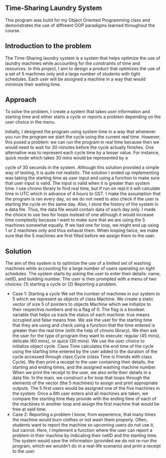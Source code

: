 ## Time-Sharing Laundry System

This program was build for my Object Oriented Programming class and demonstrates the use of diffreent OOP paradigms learned throughout the course. 

## Introduction to the problem 

The Time-Sharing laundry system is a system that helps optimize the use of laundry machines while accounting for the constraints of time and resources. In this project, I aim to design a product that optimizes the use of a set of 5 machines only and a large number of students with tight schedules. Each user will be assigned a machine in a way that would minimize their waiting time.

## Approach 

To solve the problem, I create a system that takes user information and starting time and either starts a cycle or reports a problem depending on the user choice in the menu.

Initially, I designed the program using system time in a way that whenever you run the program we start the cycle using the current real time. However, this posed a problem: we can run the program in real time because then we would need to wait for 30 minutes before the cycle actually finishes. One alternative was to represent each cycle time by a lesser value. For instance, quick mode which takes 30 mins would be represented by a
   
cycle of 30 seconds in the system. Although this solution provided a simple way of testing, it is quite not realistic.
The solution I ended up implementing was taking the starting time as user input and using a function to make sure that user input is valid. The input is valid when it is greater than system time. I use chrono library to find real time, but if run on repl.it it will calculate time in UTC which in advance of 4 hours to GST.
I make the assumption that the program is ran every day, so we do not need to also check if the user is starting the cycle on the same day. Also, I store the history of the system in a data file. Thus, the data file would contain data of each day only.
I made the choice to use two for loops instead of one although it would increase time complexity because I want to make sure that we are using the 5 machines somewhat equally. If we had one for loop, we might end up using 1 or 2 machines only and thus exhaust them. When looping twice, we make sure that the 5 machines are first filled before we assign them to the user.

## Solution 

The aim of this system is to optimize the use of a limited set of washing machines while accounting for a large number of users operating on tight schedules.
The system starts by asking the user to enter their details: name, netID, and building number. The user is then prompted with a menu of two choices: (1) starting a cycle or (2) Reporting a problem.
- Case 1: Starting a cycle
We set the number of machines in our system to 5 which we represent as objects of class Machine. We create a static vector of size 5 of pointers to objects Machine which we initialize to their respective numbers and to a flag of 0. The flag is a boolean variable that helps us track the status of each machine: true means occupied and false means free.
We ask the user for the starting time that they are using and check using a function that the time entered is greater than the real time (with the help of chrono library). We then ask the user for the type of program they want to execute: regular (45 mins), delicate (60 mins), or quick (30 mins). We use the user choice to initialize object cycle.
   Class Time calculates the end time of the cycle using the starting time entered by the user added to the duration of the   cycle accessed through class Cycle (class Time is friends with class Cycle). We then print a receipt to the user containing their details, the starting and ending times, and the assigned washing machine number.
   When we print the receipt to the user, we also write their details in a data file. 
   In the main, we construct a for loop that loops through the elements of the vector (the 5 machines) to assign and print appropriate outputs. The 5 first users would be assigned one of the five machines in the system. Once a 6th user enters and all machines are taken, we compare the starting time they provide with the ending time of each of the machines in another loop and assign the first machine that would be free at said time.
- Case 2: Reporting a problem
I know, from experience, that many times the machine would burn clothes or not wash them properly. Often, students want to report the machine so upcoming users do not use it, but cannot. Here, I implement a function where the user can report a problem in their machine by indicating their netID and the starting time.
The system would save the information (provided we do not re-run the program, which we wouldn’t do in a real-life scenario) and print a receipt to the user.
